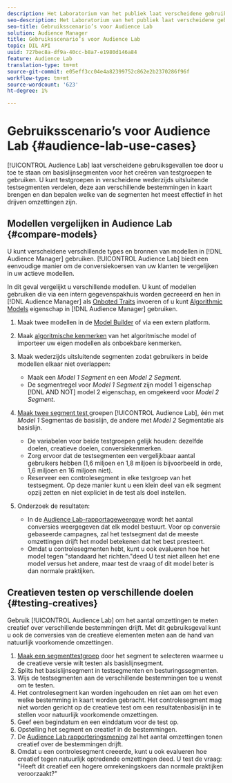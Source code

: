 ```yaml
---
description: Het Laboratorium van het publiek laat verscheidene gebruiksgevallen toe door u toe te staan om basislijnsegmenten voor het creëren van testgroepen te gebruiken. U kunt testgroepen in verscheidene wederzijds uitsluitende testsegmenten verdelen, deze aan verschillende bestemmingen in kaart brengen en dan bepalen welke van de segmenten het meest effectief in het drijven omzettingen zijn.
seo-description: Het Laboratorium van het publiek laat verscheidene gebruiksgevallen toe door u toe te staan om basislijnsegmenten voor het creëren van testgroepen te gebruiken. U kunt testgroepen in verscheidene wederzijds uitsluitende testsegmenten verdelen, deze aan verschillende bestemmingen in kaart brengen en dan bepalen welke van de segmenten het meest effectief in het drijven omzettingen zijn.
seo-title: Gebruiksscenario’s voor Audience Lab
solution: Audience Manager
title: Gebruiksscenario’s voor Audience Lab
topic: DIL API
uuid: 727bec8a-df9a-40cc-b8a7-e1980d146a84
feature: Audience Lab
translation-type: tm+mt
source-git-commit: e05eff3cc04e4a82399752c862e2b2370286f96f
workflow-type: tm+mt
source-wordcount: '623'
ht-degree: 1%

---
```



# Gebruiksscenario’s voor Audience Lab {#audience-lab-use-cases}

[!UICONTROL Audience Lab] laat verscheidene gebruiksgevallen toe door u toe te staan om basislijnsegmenten voor het creëren van testgroepen te gebruiken. U kunt testgroepen in verscheidene wederzijds uitsluitende testsegmenten verdelen, deze aan verschillende bestemmingen in kaart brengen en dan bepalen welke van de segmenten het meest effectief in het drijven omzettingen zijn.

## Modellen vergelijken in Audience Lab {#compare-models}

U kunt verscheidene verschillende types en bronnen van modellen in [!DNL Audience Manager] gebruiken. [!UICONTROL Audience Lab] biedt een eenvoudige manier om de conversiekoersen van uw klanten te vergelijken in uw actieve modellen.

<!-- audience-lab-compare-models.xml -->

In dit geval vergelijkt u verschillende modellen. U kunt of modellen gebruiken die via een intern gegevenspakhuis worden gecreeerd en hen in [!DNL Audience Manager] als [Onboted Traits](../../features/traits/create-onboarded-rule-based-traits.md#create-rules-based-or-onboarded-traits) invoeren of u kunt [Algorithmic Models](../../features/algorithmic-models/understanding-models.md) eigenschap in [!DNL Audience Manager] gebruiken.

1. Maak twee modellen in de [Model Builder](../../features/algorithmic-models/create-model.md) of via een extern platform.
1. Maak [algoritmische kenmerken](../../features/traits/create-algorithmic-traits.md) van het algoritmische model of importeer uw eigen modellen als onboekbare kenmerken.
1. Maak wederzijds uitsluitende segmenten zodat gebruikers in beide modellen elkaar niet overlappen:

   * Maak een *Model 1 Segment* en een *Model 2 Segment*.
   * De segmentregel voor *Model 1 Segment* zijn model 1 eigenschap [!DNL AND NOT] model 2 eigenschap, en omgekeerd voor *Model 2 Segment*.

1. [Maak twee segment test ](../../features/audience-lab/audience-lab-manage-test-groups.md#create-test-groups) groepen  [!UICONTROL Audience Lab], één met  *Model 1* Segmentas de basislijn, de andere met  *Model 2* Segmentatie als basislijn.

   * De variabelen voor beide testgroepen gelijk houden: dezelfde doelen, creatieve doelen, conversiekenmerken.
   * Zorg ervoor dat de testsegmenten een vergelijkbaar aantal gebruikers hebben (1,6 miljoen en 1,8 miljoen is bijvoorbeeld in orde, 1,6 miljoen en 16 miljoen niet).
   * Reserveer een controlesegment in elke testgroep van het testsegment. Op deze manier kunt u een klein deel van elk segment opzij zetten en niet expliciet in de test als doel instellen.

1. Onderzoek de resultaten:

   * In de [Audience Lab-rapportageweergave](../../features/audience-lab/audience-lab-reporting-view.md) wordt het aantal conversies weergegeven dat elk model bestuurt. Voor op conversie gebaseerde campagnes, zal het testsegment dat de meeste omzettingen drijft het model betekenen dat het best presteert.
   * Omdat u controlesegmenten hebt, kunt u ook evalueren hoe het model tegen &quot;standaard het richten.&quot;deed U test niet alleen het ene model versus het andere, maar test de vraag of dit model beter is dan normale praktijken.

## Creatieven testen op verschillende doelen {#testing-creatives}

<!-- audience-lab-creatives-across-destinations.xml -->

Gebruik [!UICONTROL Audience Lab] om het aantal omzettingen te meten creatief over verschillende bestemmingen drijft. Met dit gebruiksgeval kunt u ook de conversies van de creatieve elementen meten aan de hand van natuurlijk voorkomende omzettingen.

1. [Maak een segmenttestgroep](../../features/audience-lab/audience-lab-manage-test-groups.md#create-test-groups) door het segment te selecteren waarmee u de creatieve versie wilt testen als basislijnsegment.
1. Splits het basislijnsegment in testsegmenten en besturingssegmenten.
1. Wijs de testsegmenten aan de verschillende bestemmingen toe u wenst om te testen.
1. Het controlesegment kan worden ingehouden en niet aan om het even welke bestemming in kaart worden gebracht. Het controlesegment mag niet worden gericht op de creatieve test om een resultatenbasislijn in te stellen voor natuurlijk voorkomende omzettingen.
1. Geef een begindatum en een einddatum voor de test op.
1. Opstelling het segment en creatief in de bestemmingen.
1. De [Audience Lab rapporteringsmening](../../features/audience-lab/audience-lab-reporting-view.md) zal het aantal omzettingen tonen creatief over de bestemmingen drijft.
1. Omdat u een controlesegment creeerde, kunt u ook evalueren hoe creatief tegen natuurlijk optredende omzettingen deed. U test de vraag: &quot;Heeft dit creatief een hogere omrekeningskoers dan normale praktijken veroorzaakt?&quot;
